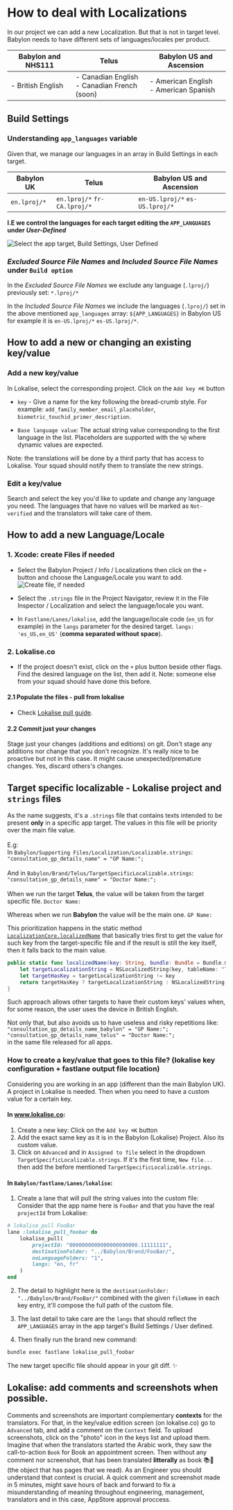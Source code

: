 # How to deal with Localizations

In our project we can add a new Localization. But that is not in target level. Babylon needs to have different sets of languages/locales per product.

| Babylon and NHS111 | Telus | Babylon US and Ascension |
|--------|--------|--------|
| - British English | - Canadian English<br>- Canadian French (soon) | - American English<br>- American Spanish |

## Build Settings
### Understanding `app_languages` variable
Given that, we manage our languages in an array in Build Settings in each target.

| Babylon UK |  Telus | Babylon US and Ascension |
|--------|--------|--------|
| `en.lproj/*` | `en.lproj/*` `fr-CA.lproj/*` | `en-US.lproj/*` `es-US.lproj/*` |

**I.E we control the languages for each target editing the `APP_LANGUAGES` under _User-Defined_**

![Select the app target, Build Settings, User Defined](Assets/Localizations-appLanguages-buildSettings-userDefined.png)

### _Excluded Source File Names_ and _Included Source File Names_ under `Build option`
In the _Excluded Source File Names_ we exclude any language (`.lproj/`) previously set:
`*.lproj/*` 

In the _Included Source File Names_ we include the languages (`.lproj/`) set in the above mentioned `app_languages` array:
`${APP_LANGUAGES}` in Babylon US for example it is `en-US.lproj/*` `es-US.lproj/*`.

## How to add a new or changing an existing key/value
### Add a new key/value
In Lokalise, select the corresponding project. 
Click on the `Add key ⌘K` button
- `key` - Give a name for the key following the bread-crumb style. For example: `add_family_member_email_placeholder`, `biometric_touchid_primer_description`.
    
- `Base language value`: The actual string value corresponding to the first language in the list. Placeholders are supported with the `%@` where dynamic values are expected. 

Note: the translations will be done by a third party that has access to Lokalise. Your squad should notify them to translate the new strings.

### Edit a key/value
Search and select the key you'd like to update and change any language you need. The languages that have no values will be marked as `Not-verified` and the translators will take care of them.

## How to add a new Language/Locale

### 1. Xcode: create Files if needed
- Select the Babylon Project / Info / Localizations then click on the `+` button and choose the Language/Locale you want to add.
![Create file, if needed](Assets/Localizations-createFile.png)

- Select the `.strings` file in the Project Navigator, review it in the File Inspector / Localization and select the language/locale you want.
- In `Fastlane/Lanes/lokalise`, add the language/locale code (`en_US` for example) in the `langs` parameter for the desired target. `langs: 'es_US,en_US'` (**comma separated without space**). 

### 2. Lokalise.co
- If the project doesn't exist, click on the `+` plus button beside other flags. Find the desired language on the list, then add it.
Note: someone else from your squad should have done this before.

#### 2.1 Populate the files - pull from lokalise
- Check [Lokalise pull guide](https://github.com/Babylonpartners/ios-playbook/blob/master/Cookbook/Technical-Documents/Lokalise.md).

#### 2.2 Commit just your changes
Stage just your changes (additions and editions) on git. Don't stage any additions nor change that you don't recognize. It's really nice to be proactive but not in this case. It might cause unexpected/premature changes. Yes, discard others's changes.

## Target specific localizable - Lokalise project and `strings` files

As the name suggests, it's a `.strings` file that contains texts intended to be present **only** in a specific app target.
The values in this file will be priority over the main file value.
<br><br>
E.g: <br>
In `Babylon/Supporting Files/Localization/Localizable.strings`:<br>
```"consultation_gp_details_name" = "GP Name:";```<br>
<br>
And in `Babylon/Brand/Telus/TargetSpecificLocalizable.strings`:<br>
```"consultation_gp_details_name" = "Doctor Name:";```<br>
<br>
When we run the target **Telus**, the value will be taken from the target specific file.
`Doctor Name:`

Whereas when we run **Babylon** the value will be the main one. 
`GP Name:`

This prioritization happens in the static method [`LocalizationCore.localizedName`](https://github.com/Babylonpartners/babylon-ios/blob/develop/SDK/BabylonCore/BabylonCore/Utilities/LocalizationCore.swift#L14) that basically tries first to get the value for such key from the target-specific file and if the result is still the key itself, then it falls back to the main value. 

```swift
public static func localizedName(key: String, bundle: Bundle = Bundle.main) -> String {
    let targetLocalizationString = NSLocalizedString(key, tableName: "TargetSpecificLocalizable", comment: "")
    let targetHasKey = targetLocalizationString != key
    return targetHasKey ? targetLocalizationString : NSLocalizedString(key, bundle: bundle, comment: "")
}
```

Such approach allows other targets to have their custom keys' values when, for some reason, the user uses the device in British English.

Not only that, but also avoids us to have useless and risky repetitions like:<br>
```"consultation_gp_details_name_babylon" = "GP Name:";```<br>
```"consultation_gp_details_name_telus" = "Doctor Name:";```<br>
in the same file released for all apps. 

### How to create a key/value that goes to this file? (lokalise key configuration + fastlane output file location)
Considering you are working in an app (different than the main Babylon UK). A project in Lokalise is needed. Then when you need to have a custom value for a certain key. 

#### In www.lokalise.co:

1. Create a new key: Click on the `Add key ⌘K` button
2. Add the exact same key as it is in the Babylon (Lokalise) Project. Also its custom value.
3. Click on `Advanced` and in `Assigned to file` select in the dropdown `TargetSpecificLocalizable.strings`. If it's the first time, `New file...` then add the before mentioned `TargetSpecificLocalizable.strings`.

#### In `Babylon/fastlane/Lanes/lokalise`:
1. Create a lane that will pull the string values into the custom file:
Consider that the app name here is `FooBar` and that you have the real `projectId` from Lokalise:
```ruby
# lokalise_pull FooBar
lane :lokalise_pull_foobar do
	lokalise_pull(
		projectId: "0000000000000000000000.11111111", 
		destinationFolder: "../Babylon/Brand/FooBar/",	
		noLanguageFolders: "1", 
		langs: "en, fr"
	)
end
```
2. The detail to highlight here is the `destinationFolder: "../Babylon/Brand/FooBar/"` combined with the given `fileName` in each key entry, it'll compose the full path of the custom file. 

3. The last detail to take care are the `langs` that should reflect the `APP_LANGUAGES` array in the app target's Build Settings / User defined. 

4. Then finally run the brand new command: 
```sh
bundle exec fastlane lokalise_pull_foobar
```
The new target specific file should appear in your git diff. ✨

## Lokalise: add comments and screenshots when possible.
Comments and screenshots are important complementary **contexts** for the translators. For that, in the key/value edition screen (on lokalise.co) go to `Advanced` tab, and add a comment on the `Context` field. To upload screenshots, click on the "photo" icon in the keys list and upload them. 
Imagine that when the translators started the Arabic work, they saw the call-to-action `Book` for Book an appointment screen. Then without any comment nor screenshot, that has been translated **litterally** as book 📚📖 (the object that has pages that we read). As an Engineer you should understand that context is crucial. A quick comment and screenshot made in 5 minutes, might save hours of back and forward to fix a misunderstanding of meaning throughout engineering, management, translators and in this case, AppStore approval proccess. 
